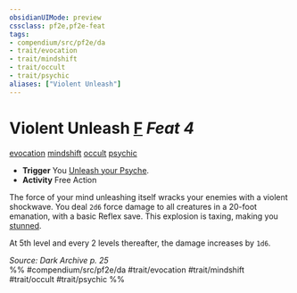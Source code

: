 ```yaml
---
obsidianUIMode: preview
cssclass: pf2e,pf2e-feat
tags:
- compendium/src/pf2e/da
- trait/evocation
- trait/mindshift
- trait/occult
- trait/psychic
aliases: ["Violent Unleash"]
---
```

# Violent Unleash  [F](/rules/core-rulebook/chapter-9-playing-the-game.md#Actions "Free Action") *Feat 4*  
[evocation](/rules/traits/evocation.md)  [mindshift](/rules/traits/mindshift-da.md)  [occult](/rules/traits/occult.md)  [psychic](/rules/traits/psychic-da.md)  

- **Trigger** You [Unleash your Psyche](/rules/actions/unleash-psyche-da.md).
- **Activity** Free Action

The force of your mind unleashing itself wracks your enemies with a violent shockwave. You deal `2d6` force damage to all creatures in a 20-foot emanation, with a basic Reflex save. This explosion is taxing, making you [stunned](/rules/conditions.md#Stunned).

At 5th level and every 2 levels thereafter, the damage increases by `1d6`.

*Source: Dark Archive p. 25*  
%% #compendium/src/pf2e/da #trait/evocation #trait/mindshift #trait/occult #trait/psychic %%